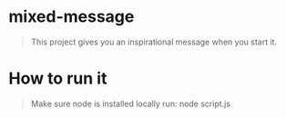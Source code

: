 # mixed-message

> This project gives you an inspirational message when you start it.

# How to run it
> Make sure node is installed locally
> run: node script.js 

